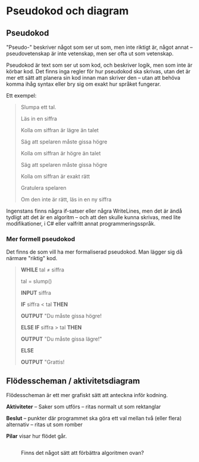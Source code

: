 # Pseudokod och diagram

## Pseudokod

"Pseudo-" beskriver något som ser ut som, men inte riktigt är, något annat – pseudovetenskap är inte vetenskap, men ser ofta ut som vetenskap.

Pseudokod är text som ser ut som kod, och beskriver logik, men som inte är körbar kod. Det finns inga regler för hur pseudokod ska skrivas, utan det är mer ett sätt att planera sin kod innan man skriver den – utan att behöva komma ihåg syntax eller bry sig om exakt hur språket fungerar.

Ett exempel:

> Slumpa ett tal.
>
> Läs in en siffra
>
> Kolla om siffran är lägre än talet
>
> &#x20;   Säg att spelaren måste gissa högre
>
> Kolla om siffran är högre än talet
>
> &#x20;   Säg att spelaren måste gissa högre
>
> Kolla om siffran är exakt rätt
>
> &#x20;   Gratulera spelaren
>
> Om den inte är rätt, läs in en ny siffra

Ingenstans finns några if-satser eller några WriteLines, men det är ändå tydligt att det är en algoritm – och att den skulle kunna skrivas, med lite modifikationer, i C# eller valfritt annat programmeringsspråk.

### Mer formell pseudokod

Det finns de som vill ha mer formaliserad pseudokod. Man lägger sig då närmare "riktig" kod.

> **WHILE** tal ≠ siffra
>
> &#x20;   tal = slump()
>
> &#x20;   **INPUT** siffra
>
> &#x20;   **IF** siffra < tal **THEN**
>
> &#x20;       **OUTPUT** "Du måste gissa högre!
>
> &#x20;   **ELSE IF** siffra > tal **THEN**
>
> &#x20;       **OUTPUT** "Du måste gissa lägre!"
>
> &#x20;   **ELSE**
>
> &#x20;       **OUTPUT** "Grattis!

## Flödesscheman / aktivitetsdiagram

Flödesscheman är ett mer grafiskt sätt att anteckna inför kodning.&#x20;

**Aktiviteter** – Saker som utförs – ritas normalt ut som rektanglar

**Beslut** – punkter där programmet ska göra ett val mellan två (eller flera) alternativ – ritas ut som romber

**Pilar** visar hur flödet går.

<figure><img src="../.gitbook/assets/Flödesschema exempel.drawio (1).png" alt=""><figcaption><p>Finns det något sätt att förbättra algoritmen ovan?</p></figcaption></figure>

